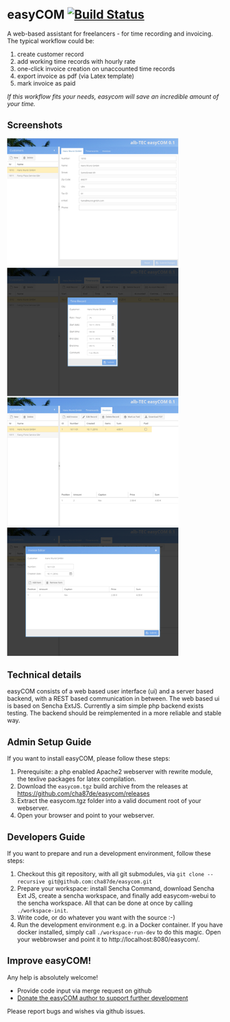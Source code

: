 # easyCOM [![Build Status](https://travis-ci.org/cha87de/easycom.svg)](https://travis-ci.org/cha87de/easycom)
A web-based assistant for freelancers - for time recording and invoicing. The typical workflow could be:

 1. create customer record
 2. add working time records with hourly rate
 3. one-click invoice creation on unaccounted time records
 4. export invoice as pdf (via Latex template)
 5. mark invoice as paid
 
*If this workflow fits your needs, easycom will save an incredible amount of your time.*

## Screenshots
<img src="https://github.com/cha87de/easycom/raw/master/screenshots/1_customer.png?raw=true" width="400">
<img src="https://github.com/cha87de/easycom/raw/master/screenshots/2_timerecord_edit.png?raw=true" width="400">
<img src="https://github.com/cha87de/easycom/raw/master/screenshots/3_invoices.png?raw=true" width="400">
<img src="https://github.com/cha87de/easycom/raw/master/screenshots/4_invoice_edit.png?raw=true" width="400">

## Technical details
easyCOM consists of a web based user interface (ui) and a server based backend,
with a REST based communication in between.
The web based ui is based on Sencha ExtJS. Currently a sim simple php backend exists testing.
The backend should be reimplemented in a more reliable and stable way.

## Admin Setup Guide

If you want to install easyCOM, please follow these steps:

 1. Prerequisite: a php enabled Apache2 webserver with rewrite module, the texlive packages for latex compilation.
 2. Download the `easycom.tgz` build archive from the releases at https://github.com/cha87de/easycom/releases
 3. Extract the easycom.tgz folder into a valid document root of your webserver.
 4. Open your browser and point to your webserver.

## Developers Guide

If you want to prepare and run a development environment, follow these steps:

 1. Checkout this git repository, with all git submodules, via `git clone --recursive git@github.com:cha87de/easycom.git`
 2. Prepare your workspace: install Sencha Command, download Sencha Ext JS, create a sencha workspace, and finally add easycom-webui to the sencha workspace. All that can be done at once by calling `./workspace-init`.
 3. Write code, or do whatever you want with the source :-)
 4. Run the development environment e.g. in a Docker container. If you have docker installed, simply call `./workspace-run-dev` to do this magic. Open your webbrowser and point it to http://localhost:8080/easycom/.

## Improve easyCOM!

Any help is absolutely welcome! 

 * Provide code input via merge request on github
 * [Donate the easyCOM author to support further development](https://www.paypal.com/cgi-bin/webscr?cmd=_s-xclick&hosted_button_id=Y4MESA6J72MDN)

Please report bugs and wishes via github issues.
